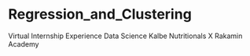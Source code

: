 # Regression_and_Clustering
Virtual Internship Experience Data Science Kalbe Nutritionals X Rakamin Academy
